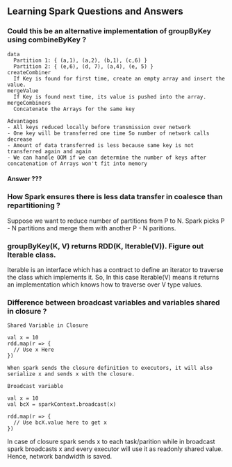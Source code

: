 ## Learning Spark Questions and Answers

### Could this be an alternative implementation of groupByKey using combineByKey ?

    data
      Partition 1: { (a,1), (a,2), (b,1), (c,6) }
      Partition 2: { (e,6), (d, 7), (a,4), (e, 5) }
    createCombiner 
      If Key is found for first time, create an empty array and insert the value.
    mergeValue
      If Key is found next time, its value is pushed into the array.
    mergeCombiners
      Concatenate the Arrays for the same key

    Advantages
    - All keys reduced locally before transmission over network
    - One key will be transferred one time So number of network calls decrease
    - Amount of data transferred is less because same key is not transferred again and again
    - We can handle OOM if we can determine the number of keys after concatenation of Arrays won't fit into memory

#### Answer ???

### How Spark ensures there is less data transfer in coalesce than repartitioning ?

Suppose we want to reduce number of partitions from P to N. Spark picks P - N partitions and merge them with another P - N paritions.

### groupByKey(K, V) returns RDD(K, Iterable(V)). Figure out Iterable class. 

Iterable is an interface which has a contract to define an iterator to traverse the class which implements it.
So, In this case Iterable(V) means it returns an implementation which knows how to traverse over V type values.

### Difference between broadcast variables and variables shared in closure ?

    Shared Variable in Closure

    val x = 10
    rdd.map(r => {
      // Use x Here
    })

    When spark sends the closure definition to executors, it will also serialize x and sends x with the closure.

    Broadcast variable

    val x = 10
    val bcX = sparkContext.broadcast(x)

    rdd.map(r => {
      // Use bcX.value here to get x
    })

In case of closure spark sends x to each task/parition while in broadcast spark broadcasts x and every executor will use it as readonly shared value. Hence, network bandwidth is saved.

